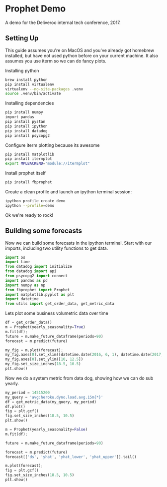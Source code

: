 # Prophet Demo

A demo for the Deliveroo internal tech conference, 2017.

## Setting Up


This guide assumes you're on MacOS and you've already got homebrew installed, but have not used python before on your current machine. It also assumes you use iterm so we can do fancy plots.

Installing python

```bash
brew install python
pip install virtualenv
virtualenv --no-site-packages .venv
source .venv/bin/activate
```

Installing dependencies

```bash
pip install numpy
import pandas
pip install pystan
pip install ipython
pip install datadog
pip install psycopg2
```

Configure iterm plotting because its awesome

```bash
pip install matplotlib
pip install itermplot
export MPLBACKEND="module://itermplot"
```

Install prophet itself

```bash
pip install fbprophet
```

Create a clean profile and launch an ipython terminal session:

```bash
ipython profile create demo
ipython --profile=demo
```

Ok we're ready to rock!


## Building some forecasts

Now we can build some forecasts in the ipython terminal. Start with our imports, including two utility functions to get data.

```python
import os
import time
from datadog import initialize
from datadog import api
from psycopg2 import connect
import pandas as pd
import numpy as np
from fbprophet import Prophet
import matplotlib.pyplot as plt
import datetime
from utils import get_order_data, get_metric_data
```

Lets plot some business volumetric data over time

```python
df = get_order_data()
m = Prophet(yearly_seasonality=True)
m.fit(df);
future = m.make_future_dataframe(periods=90)
forecast = m.predict(future)

my_fig = m.plot(forecast);
my_fig.axes[0].set_xlim([datetime.date(2016, 6, 1), datetime.date(2017, 6, 10)])
my_fig.axes[0].set_ylim([10, 12.5])
my_fig.set_size_inches(18.5, 10.5)
plt.show()
```


Now we do a system metric from data dog, showing how we can do sub yearly.

```python
my_period = 14515200
my_query = 'avg:heroku.dyno.load.avg.15m{*}'
df = get_metric_data(my_query, my_period)
df.plot()
fig = plt.gcf()
fig.set_size_inches(18.5, 10.5)
plt.show()

m = Prophet(yearly_seasonality=False)
m.fit(df);

future = m.make_future_dataframe(periods=90)

forecast = m.predict(future)
forecast[['ds', 'yhat', 'yhat_lower', 'yhat_upper']].tail()

m.plot(forecast);
fig = plt.gcf()
fig.set_size_inches(18.5, 10.5)
plt.show()
```
